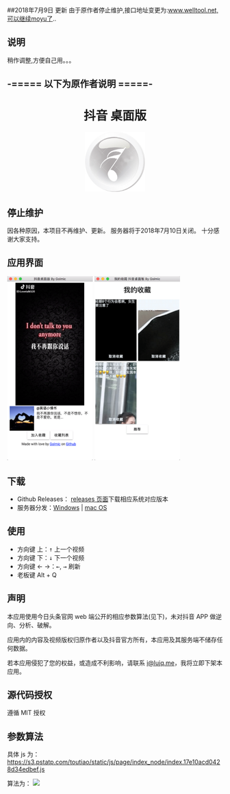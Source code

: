 ##2018年7月9日 更新
由于原作者停止维护,接口地址变更为:www.welltool.net,可以继续moyu了..

## 说明
稍作调整,方便自己用。。。


## -===== 以下为原作者说明 =====-
<h1 align="center">抖音 桌面版</h1>

<div align="center"><img src="./icon.png" width="140"></div>

## 停止维护

因各种原因，本项目不再维护、更新。
服务器将于2018年7月10日关闭。
十分感谢大家支持。

## 应用界面

<div style='display:"inline"'>
<img src="./screenshot/1.png" width="200">
<img src="./screenshot/2.png" width="200">
</div>

## 下载

- Github Releases：
  [releases 页面](https://github.com/lujqme/douyin/releases)下载相应系统对应版本
- 服务器分发：[Windows](https://dl.lujianqiang.com/douyin_Setup_0.3.0.exe) | [mac OS](https://dl.lujianqiang.com/douyin-0.3.0.dmg)

## 使用

- 方向键 上：<kbd>↑</kbd> 上一个视频
- 方向键 下：<kbd>↓</kbd> 下一个视频
- 方向键 ← →：<kbd>←</kbd>, <kbd>→</kbd> 刷新
- 老板键 Alt + Q

## 声明

本应用使用今日头条官网 web 端公开的相应参数算法(见下)，未对抖音 APP 做逆向、分析、破解。

应用内的内容及视频版权归原作者以及抖音官方所有，本应用及其服务端不储存任何数据。

若本应用侵犯了您的权益，或造成不利影响，请联系 i@lujq.me，我将立即下架本应用。

## 源代码授权

遵循 MIT 授权

## 参数算法

具体 js 为：
https://s3.pstatp.com/toutiao/static/js/page/index_node/index.17e10acd0428d34edbef.js

算法为：
<img src="./image/ascp.png" width="800">

